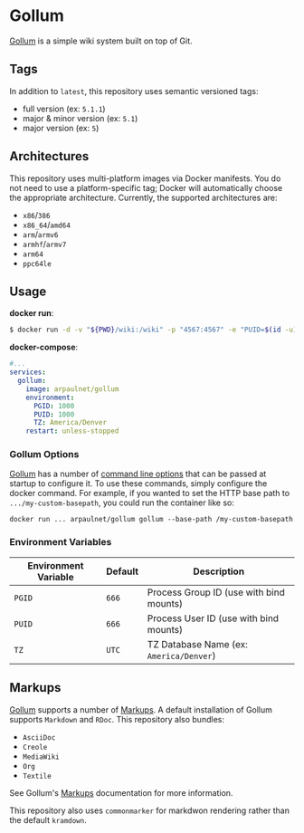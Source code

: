 # Gollum
[Gollum](https://github.com/gollum/gollum) is a simple wiki system built on top of Git.

## Tags
In addition to `latest`, this repository uses semantic versioned tags:
* full version (ex: `5.1.1`)
* major & minor version (ex: `5.1`)
* major version (ex: `5`)

## Architectures
This repository uses multi-platform images via Docker manifests.  You do not need to use a platform-specific tag; Docker will automatically choose the appropriate architecture.  Currently, the supported architectures are:
* `x86`/`386`
* `x86_64`/`amd64`
* `arm`/`armv6`
* `armhf`/`armv7`
* `arm64`
* `ppc64le`

## Usage

**docker run**:
```bash
$ docker run -d -v "${PWD}/wiki:/wiki" -p "4567:4567" -e "PUID=$(id -u)" -e "PGID=$(id -g)" arpaulnet/gollum`
```

**docker-compose**:
```yaml
#...
services:
  gollum:
    image: arpaulnet/gollum
    environment:
      PGID: 1000
      PUID: 1000
      TZ: America/Denver
    restart: unless-stopped
```

### Gollum Options
[Gollum](https://github.com/gollum/gollum) has a number of [command line options](https://github.com/gollum/gollum#configuration) that can be passed at startup to configure it.  To use these commands, simply configure the docker command.  For example, if you wanted to set the HTTP base path to `.../my-custom-basepath`, you could run the container like so:

`docker run ... arpaulnet/gollum gollum --base-path /my-custom-basepath`

### Environment Variables
| Environment Variable | Default | Description                             |
|----------------------|---------|-----------------------------------------|
| `PGID`               | `666`   | Process Group ID (use with bind mounts) |
| `PUID`               | `666`   | Process User ID (use with bind mounts)  |
| `TZ`                 | `UTC`   | TZ Database Name (ex: `America/Denver`) |

## Markups
[Gollum](https://github.com/gollum/gollum) supports a number of [Markups](https://github.com/gollum/gollum#markups). A default installation of Gollum supports `Markdown` and `RDoc`.  This repository also bundles:
* `AsciiDoc`
* `Creole`
* `MediaWiki`
* `Org`
* `Textile`

See Gollum's [Markups](https://github.com/gollum/gollum#markups) documentation for more information.

This repository also uses `commonmarker` for markdwon rendering rather than the default `kramdown`.

